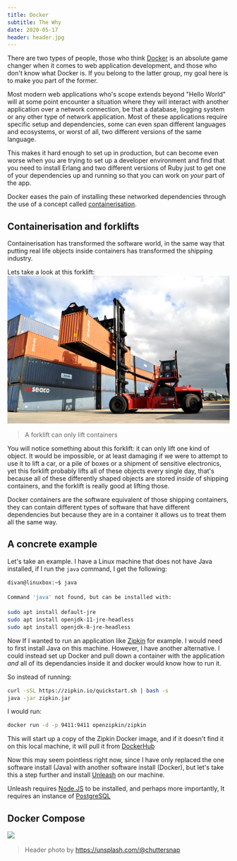 ```yaml
---
title: Docker
subtitle: The Why
date: 2020-05-17
header: header.jpg
---
```


There are two types of people, those who think [Docker](https://www.docker.com/) is an absolute game changer when it comes to web application development, and those who don't know what Docker is. If you belong to the latter group, my goal here is to make you part of the former.

Most modern web applications who's scope extends beyond "Hello World" will at some point encounter a situation where they will interact with another application over a network connection, be that a database, logging system or any other type of network application. Most of these applications require specific setup and dependencies, some can even span different languages and ecosystems, or worst of all, two different versions of the same language.

This makes it hard enough to set up in production, but can become even worse when you are trying to set up a developer environment and find that you need to install Erlang and two different versions of Ruby just to get one of your dependencies up and running so that you can work on *your* part of the app.

Docker eases the pain of installing these networked dependencies through the use of a concept called [containerisation](https://www.docker.com/resources/what-container).


## Containerisation and forklifts

Containerisation has transformed the software world, in the same way that putting real life objects inside containers has transformed the shipping industry.

Lets take a look at this forklift:
![Forklift lifting up a shipping container](t1.jpg)
> A forklift can only lift containers

You will notice something about this forklift: it can only lift one kind of object. It would be impossible, or at least damaging if we were to attempt to use it to lift a car, or a pile of boxes or a shipment of sensitive electronics, yet this forklift probably lifts all of these objects every single day, that's because all of these differently shaped objects are stored *inside* of shipping containers, and the forklift is really good at lifting those.

Docker containers are the software equivalent of those shipping containers, they can contain different types of software that have different dependencies but because they are in a container it allows us to treat them all the same way.

## A concrete example

Let's take an example. I have a Linux machine that does not have Java installed, if I run the `java` command, I get the following:

```bash
divan@linuxbox:~$ java

Command 'java' not found, but can be installed with:

sudo apt install default-jre
sudo apt install openjdk-11-jre-headless
sudo apt install openjdk-8-jre-headless
```

Now If I wanted to run an application like [Zipkin](https://zipkin.io/pages/quickstart.html) for example. I would need to first install Java on this machine. However, I have another alternative. I could instead set up Docker and pull down a container with the application *and* all of its dependancies inside it and docker would know how to run it.

So instead of running:
```bash
curl -sSL https://zipkin.io/quickstart.sh | bash -s
java -jar zipkin.jar
```

I would run:
```bash
docker run -d -p 9411:9411 openzipkin/zipkin
```

This will start up a copy of the Zipkin Docker image, and if it doesn't find it on this local machine, it will pull it from [DockerHub](https://hub.docker.com/r/openzipkin/zipkin/)

Now this may seem pointless right now, since I have only replaced the one software install (Java) with another software install (Docker), but let's take this a step further and install [Unleash](https://github.com/Unleash/unleash) on our machine. 

Unleash requires [Node.JS](https://nodejs.org/en/) to be installed, and perhaps more importantly, It requires an instance of [PostgreSQL](https://www.postgresql.org/)



## Docker Compose
[![](https://mermaid.ink/img/eyJjb2RlIjoiZ3JhcGggVERcbiAgRkUoRnJvbnRlbmQpIC0tPiBHXG4gIEcoR2F0ZXdheS9CRkYpIC0tPlUoVXNlciBTZXJ2aWNlKVxuICBVIC0tPiBEQlsoUG9zdGdyZXMpXVxuICBVIC0tPiBSW1JhYmJpdE1RXVxuICBSIC0tPiBNKE1haWwgU2VydmljZSlcbiAgVSAtLT4gTChHcmFwaCBNYW5hZ2VtZW50IFNlcnZpY2UpXG4gIEwgLS0-IE5bKE5lbzRqKV1cblx0XHQiLCJtZXJtYWlkIjp7InRoZW1lIjoiZGVmYXVsdCJ9LCJ1cGRhdGVFZGl0b3IiOmZhbHNlfQ)](https://mermaid-js.github.io/mermaid-live-editor/#/edit/eyJjb2RlIjoiZ3JhcGggVERcbiAgRkUoRnJvbnRlbmQpIC0tPiBHXG4gIEcoR2F0ZXdheS9CRkYpIC0tPlUoVXNlciBTZXJ2aWNlKVxuICBVIC0tPiBEQlsoUG9zdGdyZXMpXVxuICBVIC0tPiBSW1JhYmJpdE1RXVxuICBSIC0tPiBNKE1haWwgU2VydmljZSlcbiAgVSAtLT4gTChHcmFwaCBNYW5hZ2VtZW50IFNlcnZpY2UpXG4gIEwgLS0-IE5bKE5lbzRqKV1cblx0XHQiLCJtZXJtYWlkIjp7InRoZW1lIjoiZGVmYXVsdCJ9LCJ1cGRhdGVFZGl0b3IiOmZhbHNlfQ)




> Header photo by https://unsplash.com/@chuttersnap
